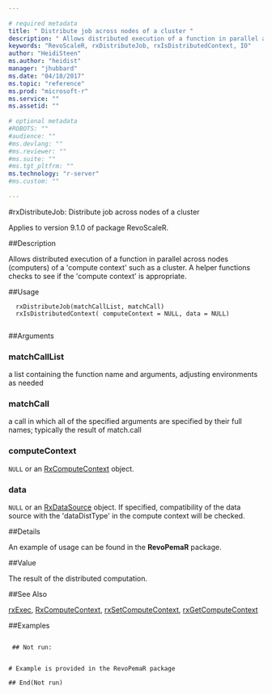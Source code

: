 ```yaml
--- 
 
# required metadata 
title: " Distribute job across nodes of a cluster " 
description: " Allows distributed execution of a function in parallel across nodes (computers)  of a compute context such as a cluster. A helper functions checks to see if the compute context is appropriate. " 
keywords: "RevoScaleR, rxDistributeJob, rxIsDistributedContext, IO" 
author: "HeidiSteen"
ms.author: "heidist" 
manager: "jhubbard" 
ms.date: "04/18/2017" 
ms.topic: "reference" 
ms.prod: "microsoft-r" 
ms.service: "" 
ms.assetid: "" 
 
# optional metadata 
#ROBOTS: "" 
#audience: "" 
#ms.devlang: "" 
#ms.reviewer: "" 
#ms.suite: "" 
#ms.tgt_pltfrm: "" 
ms.technology: "r-server" 
#ms.custom: "" 
 
--- 
```

 
 
 
 #rxDistributeJob:  Distribute job across nodes of a cluster 

 Applies to version 9.1.0 of package RevoScaleR.
 
 ##Description
 
Allows distributed execution of a function in parallel across nodes (computers) 
of a 'compute context' such as a cluster. A helper functions checks to see
if the 'compute context' is appropriate.
 
 
 
 ##Usage

```   
  rxDistributeJob(matchCallList, matchCall)
  rxIsDistributedContext( computeContext = NULL, data = NULL)
 
```
 
 
 ##Arguments

   
  
 ### matchCallList
  a list containing the function name and arguments, adjusting environments as needed 
  
  
  
 ### matchCall
  a call in which all of the specified arguments are specified by their full names;  typically the result of match.call 
  
  
  
 ### computeContext
 `NULL` or an [RxComputeContext](rxcomputecontext.md) object. 
  
  
  
 ### data
 `NULL` or an [RxDataSource](rxdatasource.md) object.  If specified, compatibility of the data source with the 'dataDistType' in the compute context will be checked. 
  
  
 
 
 
 ##Details
 
An example of usage can be found in the **RevoPemaR** package.
 
 
 
 ##Value
 
The result of the distributed computation.

 
 
 
 ##See Also
 
[rxExec](rxexec.md),
[RxComputeContext](rxcomputecontext.md),
[rxSetComputeContext](rxsetcomputecontext.md),
[rxGetComputeContext](rxsetcomputecontext.md)
   
 ##Examples

 ```
   
  ## Not run:
 

# Example is provided in the RevoPemaR package

 ## End(Not run) 
  
 
```
 
 

